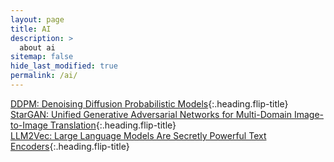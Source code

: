 ```yaml
---
layout: page
title: AI
description: >
  about ai
sitemap: false
hide_last_modified: true
permalink: /ai/
---
```


[DDPM: Denoising Diffusion Probabilistic Models]{:.heading.flip-title} \
[StarGAN: Unified Generative Adversarial Networks for Multi-Domain Image-to-Image Translation]{:.heading.flip-title} \
[LLM2Vec: Large Language Models Are Secretly Powerful Text Encoders]{:.heading.flip-title}

[DDPM: Denoising Diffusion Probabilistic Models]: /ai/2024-02-23-gm1
[StarGAN: Unified Generative Adversarial Networks for Multi-Domain Image-to-Image Translation]: /ai/2024-05-07-gm2
[LLM2Vec: Large Language Models Are Secretly Powerful Text Encoders]: /ai/2024-05-16-llm1